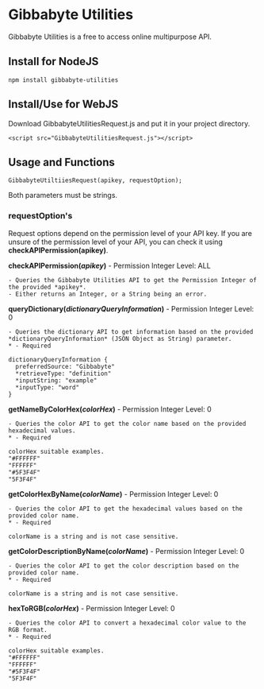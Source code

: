 # Gibbabyte Utilities
Gibbabyte Utilities is a free to access online multipurpose API.

## Install for NodeJS
```
npm install gibbabyte-utilities
```
## Install/Use for WebJS
Download GibbabyteUtilitiesRequest.js and put it in your project directory.
```
<script src="GibbabyteUtilitiesRequest.js"></script>
```

## Usage and Functions
```
GibbabyteUtiltiiesRequest(apikey, requestOption);
```
Both parameters must be strings.

### requestOption's
Request options depend on the permission level of your API key. If you are unsure of the permission level of your API, you can check it using **checkAPIPermission(apikey)**.

**checkAPIPermission(***apikey***)** - Permission Integer Level: ALL
```
- Queries the Gibbabyte Utilities API to get the Permission Integer of the provided *apikey*.
- Either returns an Integer, or a String being an error.
```
**queryDictionary(*dictionaryQueryInformation*)** - Permission Integer Level: 0
```
- Queries the dictionary API to get information based on the provided *dictionaryQueryInformation* (JSON Object as String) parameter.
* - Required

dictionaryQueryInformation {
  preferredSource: "Gibbabyte"
  *retrieveType: "definition"
  *inputString: "example"
  *inputType: "word"
}
```
**getNameByColorHex(*colorHex*)** - Permission Integer Level: 0
```
- Queries the color API to get the color name based on the provided hexadecimal values.
* - Required

colorHex suitable examples.
"#FFFFFF"
"FFFFFF"
"#5F3F4F"
"5F3F4F"
```
**getColorHexByName(*colorName*)** - Permission Integer Level: 0
```
- Queries the color API to get the hexadecimal values based on the provided color name.
* - Required

colorName is a string and is not case sensitive.
```
**getColorDescriptionByName(*colorName*)** - Permission Integer Level: 0
```
- Queries the color API to get the color description based on the provided color name.
* - Required

colorName is a string and is not case sensitive.
```
**hexToRGB(*colorHex*)** - Permission Integer Level: 0
```
- Queries the color API to convert a hexadecimal color value to the RGB format.
* - Required

colorHex suitable examples.
"#FFFFFF"
"FFFFFF"
"#5F3F4F"
"5F3F4F"
```
